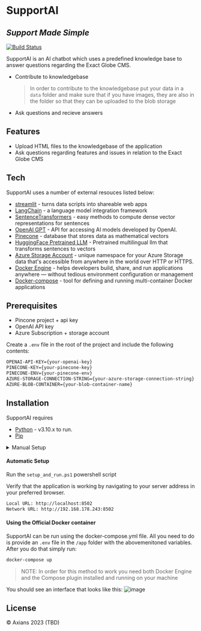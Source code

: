 # SupportAI
## _Support Made Simple_

[![Build Status](https://travis-ci.org/joemccann/dillinger.svg?branch=master)](https://travis-ci.org/joemccann/dillinger)

SupportAI is an AI chatbot which uses a predefined knowledge base to answer questions
regarding the Exact Globe CMS.

- Contribute to knowledgebase
  > In order to contribute to the knowledgebase put your data in a `data` folder and make sure that if you have images, they are also in the folder so that they can be uploaded to the blob storage 
- Ask questions and recieve answers

## Features

- Upload HTML files to the knowledgebase of the application
- Ask questions regarding features and issues in relation to the Exact Globe CMS

## Tech

SupportAI uses a number of external resouces listed below:

- [streamlit] - turns data scripts into shareable web apps
- [LangChain] - a language model integration framework
- [SentenceTransformers] - easy methods to compute dense vector representations for sentences
- [OpenAI GPT] - API for accessing AI models developed by OpenAI.
- [Pinecone] - database that stores data as mathematical vectors
- [HuggingFace Pretrained LLM] - Pretrained multilingual llm that transforms sentences to vectors
- [Azure Storage Account] - unique namespace for your Azure Storage data that's accessible from anywhere in the world over HTTP or HTTPS.
- [Docker Engine] - helps developers build, share, and run applications anywhere — without tedious environment configuration or management
- [Docker-compose] -  tool for defining and running multi-container Docker applications

## Prerequisites
- Pincone project + api key
- OpenAI API key
- Azure Subscription + storage account

Create a `.env` file in the root of the project and include the following contents:
```sh
OPENAI-API-KEY={your-openai-key}
PINECONE-KEY={your-pinecone-key}
PINECONE-ENV={your-pinecone-env}
AZURE-STORAGE-CONNECTION-STRING={your-azure-storage-connection-string}
AZURE-BLOB-CONTAINER={your-blob-container-name}
```

## Installation

SupportAI requires 
- [Python] - v3.10.x to run.
- [Pip]

<details>
<summary>Manual Setup</summary>
Create a venv, install the dependencies and start the server.

```sh
python -m venv .\.venv
.\.venv\Scripts\Activate.ps1
pip install -r .\requirements.txt
streamlit run .\main.py
```
</details>

#### Automatic Setup
Run the `setup_and_run.ps1` powershell script

Verify that the application is working by navigating to your server address in
your preferred browser.
```sh
Local URL: http://localhost:8502
Network URL: http://192.168.178.243:8502
```

#### Using the Official Docker container
SupportAI can be run using the docker-compose.yml file. All you need to do is provide an `.env` file in the `/app` folder with the 
abovemenitoned variables. After you do that simply run:

```sh
docker-compose up
```
> NOTE: In order for this method to work you need both Docker Engine and the Compose plugin installed and running on your machine

You should see an interface that looks like this:
![image](https://github.com/Axians-AI/AxiansSupportAI/assets/102069965/e35952bb-d2ab-47e1-a286-9a4fa106c99f)

## License

© Axians 2023 (TBD)

   [streamlit]: <https://streamlit.io/>
   [LangChain]: <https://www.langchain.com/>
   [SentenceTransformers]: <https://www.sbert.net/>
   [OpenAI GPT]: <https://openai.com/>
   [Pinecone]: <https://www.pinecone.io/>
   [HuggingFace Pretrained LLM]: <https://huggingface.co/sentence-transformers/paraphrase-multilingual-MiniLM-L12-v2>
   [Azure Storage Account]: <https://learn.microsoft.com/en-us/azure/storage/common/storage-account-overview>
   [Python]: <https://www.python.org/>
   [Pip]: <https://pip.pypa.io/en/stable/installation/>
   [Docker Engine]: <https://www.docker.com/>
   [Docker-compose]: <https://docs.docker.com/compose/>

